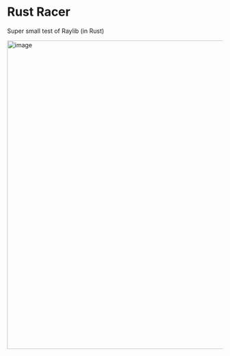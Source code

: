 # Rust Racer
Super small test of Raylib (in Rust)

<img width="1278" height="721" alt="image" src="https://github.com/user-attachments/assets/0c2bf299-47c1-477f-9b76-a788908dd4c7" />
